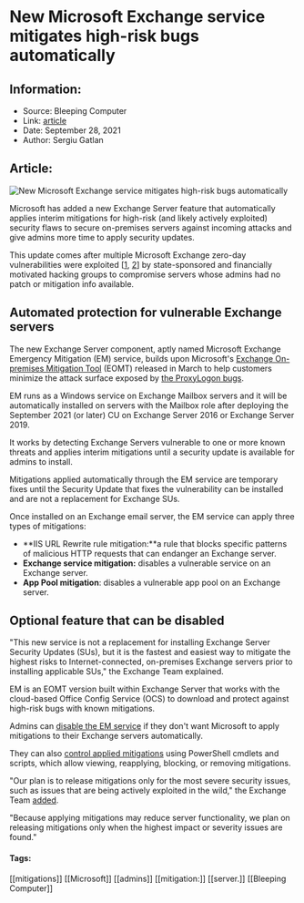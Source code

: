 # New Microsoft Exchange service mitigates high-risk bugs automatically
### 

## Information:
+ Source: Bleeping Computer
+ Link: [article](https://www.bleepingcomputer.com/news/microsoft/new-microsoft-exchange-service-mitigates-high-risk-bugs-automatically/)
+ Date: September 28, 2021
+ Author: Sergiu Gatlan


## Article:
![New Microsoft Exchange service mitigates high-risk bugs automatically](https://www.bleepstatic.com/content/hl-images/2021/09/28/Exchange_headpic.jpg)


Microsoft has added a new Exchange Server feature that automatically applies interim mitigations for high-risk (and likely actively exploited) security flaws to secure on-premises servers against incoming attacks and give admins more time to apply security updates.


This update comes after multiple Microsoft Exchange zero-day vulnerabilities were exploited [[1](https://www.bleepingcomputer.com/news/security/more-hacking-groups-join-microsoft-exchange-attack-frenzy/), [2](https://www.bleepingcomputer.com/news/microsoft/microsoft-exchange-servers-are-getting-hacked-via-proxyshell-exploits/)] by state-sponsored and financially motivated hacking groups to compromise servers whose admins had no patch or mitigation info available.


Automated protection for vulnerable Exchange servers
----------------------------------------------------


The new Exchange Server component, aptly named Microsoft Exchange Emergency Mitigation (EM) service, builds upon Microsoft's [Exchange On-premises Mitigation Tool](https://www.bleepingcomputer.com/news/microsoft/microsoft-releases-one-click-exchange-on-premises-mitigation-tool/) (EOMT) released in March to help customers minimize the attack surface exposed by [the ProxyLogon bugs](https://www.bleepingcomputer.com/tag/proxylogon/).


EM runs as a Windows service on Exchange Mailbox servers and it will be automatically installed on servers with the Mailbox role after deploying the September 2021 (or later) CU on Exchange Server 2016 or Exchange Server 2019.


It works by detecting Exchange Servers vulnerable to one or more known threats and applies interim mitigations until a security update is available for admins to install.


Mitigations applied automatically through the EM service are temporary fixes until the Security Update that fixes the vulnerability can be installed and are not a replacement for Exchange SUs. 


Once installed on an Exchange email server, the EM service can apply three types of mitigations:


* **IIS URL Rewrite rule mitigation:**a rule that blocks specific patterns of malicious HTTP requests that can endanger an Exchange server.
* **Exchange service mitigation:** disables a vulnerable service on an Exchange server.
* **App Pool mitigation**: disables a vulnerable app pool on an Exchange server.


Optional feature that can be disabled
-------------------------------------


"This new service is not a replacement for installing Exchange Server Security Updates (SUs), but it is the fastest and easiest way to mitigate the highest risks to Internet-connected, on-premises Exchange servers prior to installing applicable SUs," the Exchange Team explained.


EM is an EOMT version built within Exchange Server that works with the cloud-based Office Config Service (OCS) to download and protect against high-risk bugs with known mitigations.


Admins can [disable the EM service](https://docs.microsoft.com/en-us/exchange/exchange-emergency-mitigation-service?view=exchserver-2019#disabling-auto-apply-of-mitigations-through-em-service) if they don't want Microsoft to apply mitigations to their Exchange servers automatically.


They can also [control applied mitigations](https://docs.microsoft.com/en-us/exchange/exchange-emergency-mitigation-service?view=exchserver-2019#viewing-applied-mitigations) using PowerShell cmdlets and scripts, which allow viewing, reapplying, blocking, or removing mitigations.


"Our plan is to release mitigations only for the most severe security issues, such as issues that are being actively exploited in the wild," the Exchange Team [added](http://techcommunity.microsoft.com/t5/exchange-team-blog/new-security-feature-in-september-2021-cumulative-update-for/ba-p/2783155).


"Because applying mitigations may reduce server functionality, we plan on releasing mitigations only when the highest impact or severity issues are found."




#### Tags:
[[mitigations]] [[Microsoft]] [[admins]] [[mitigation:]] [[server.]] [[Bleeping Computer]]
